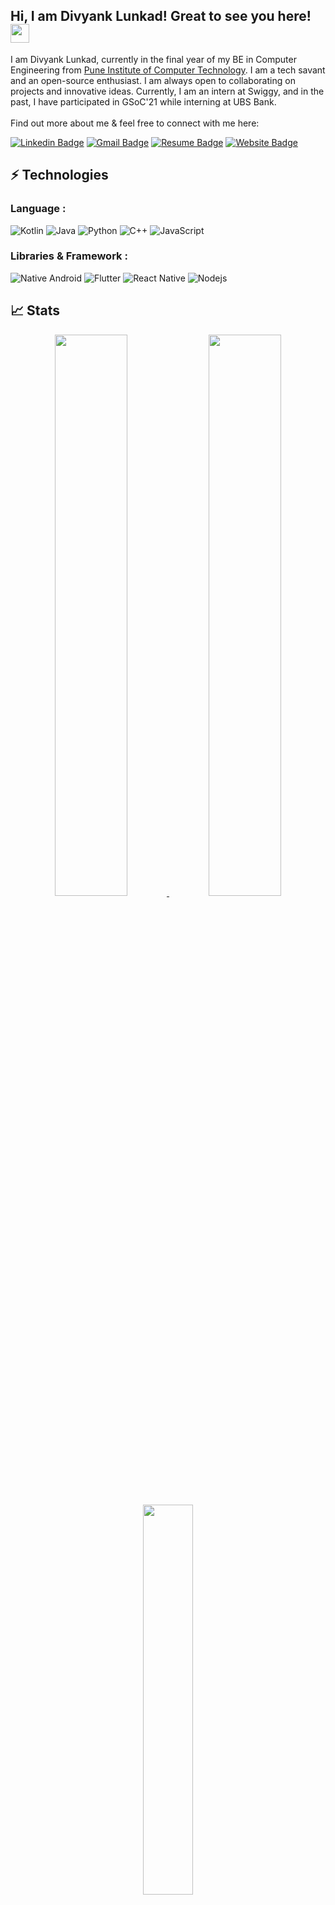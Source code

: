 ## Hi, I am Divyank Lunkad! Great to see you here! <img src="https://raw.githubusercontent.com/aemmadi/aemmadi/master/wave.gif" width="30px">

I am Divyank Lunkad, currently in the final year of my BE in Computer Engineering from [Pune Institute of Computer Technology](https://pict.edu/). I am a tech savant and an open-source enthusiast. I am always open to collaborating on projects and innovative ideas. Currently, I am an intern at Swiggy, and in the past, I have participated in GSoC'21 while interning at UBS Bank. <br></br>Find out more about me & feel free to connect with me here:

[![Linkedin Badge](https://img.shields.io/badge/-divyank00-blue?style=flat-square&logo=Linkedin&logoColor=white)](https://linkedin.com/in/divyank00/)
[![Gmail Badge](https://img.shields.io/badge/-lunkaddivyank@gmail.com-c14438?style=flat-square&logo=Gmail&logoColor=white)](mailto:lunkaddivyank@gmail.com)
[![Resume Badge](https://img.shields.io/badge/Resume-Divyank%20Lunkad-blue?labelColor=grey)](https://drive.google.com/file/d/1T2EWR2pD0VRIAssR3Q8aX7VxGbZ0c9H6/view?usp=sharing)
[![Website Badge](https://img.shields.io/badge/-Portfolio-black?style=flat-square&logo=Wordpress&logoColor=white)](https://divyank00.github.io/)

## ⚡ Technologies

### Language :
![Kotlin](https://img.shields.io/badge/-kotlin-black?style=flat-square&logo=kotlin)
![Java](https://img.shields.io/badge/-java-E34A86?style=flat-square&logo=java)
![Python](https://img.shields.io/badge/-Python-black?style=flat-square&logo=Python)
![C++](https://img.shields.io/badge/-C++-00599C?style=flat-square&logo=c)
![JavaScript](https://img.shields.io/badge/-JavaScript-black?style=flat-square&logo=javascript)

### Libraries & Framework :

![Native Android](https://img.shields.io/badge/Android-563D7C?style=flat-square&logo=android&logoColor=white)
![Flutter](https://img.shields.io/badge/-Flutter-black?style=flat-square&logo=flutter)
![React Native](https://img.shields.io/badge/-React_Native-563D7C?style=flat-square&logo=react)
![Nodejs](https://img.shields.io/badge/-Nodejs-black?style=flat-square&logo=Node.js)

## 📈 Stats
<p align="center">
 <a href="https://github.com/divyank00">
  <img width="48%" src="https://github-readme-stats-eight-theta.vercel.app/api?username=divyank00&show_icons=true&theme=tokyonight&include_all_commits=true&count_private=true" />
  <img width="48%" src="https://github-readme-streak-stats.herokuapp.com/?user=divyank00&theme=tokyonight" />
  <img width="40%" src="https://github-readme-stats-eight-theta.vercel.app/api/top-langs/?username=divyank00&layout=compact&langs_count=8&theme=algolia"/>
</a>
</p>
